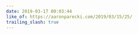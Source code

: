 ```yaml
---
date: 2019-03-17 00:03:44
like_of: https://aaronparecki.com/2019/03/15/25/
trailing_slash: true
---
```

